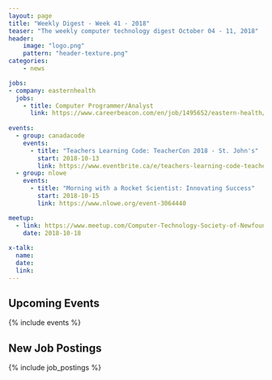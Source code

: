 ```yaml
---
layout: page
title: "Weekly Digest - Week 41 - 2018"
teaser: "The weekly computer technology digest October 04 - 11, 2018"
header:
    image: "logo.png"
    pattern: "header-texture.png"
categories:
    - news

jobs:
- company: easternhealth
  jobs:
    - title: Computer Programmer/Analyst
      link: https://www.careerbeacon.com/en/job/1495652/eastern-health/computer-programmer-analyst/st-john-s
      
events:
  - group: canadacode
    events:
      - title: "Teachers Learning Code: TeacherCon 2018 - St. John's"
        start: 2018-10-13
        link: https://www.eventbrite.ca/e/teachers-learning-code-teachercon-2018-st-johns-registration-49195625440
  - group: nlowe
    events:
      - title: "Morning with a Rocket Scientist: Innovating Success"
        start: 2018-10-15
        link: https://www.nlowe.org/event-3064440

meetup:
  - link: https://www.meetup.com/Computer-Technology-Society-of-Newfoundland-and-Labrador/events/rpdzmpyxnbxb/
    date: 2018-10-18
  
x-talk:
  name:
  date: 
  link: 
---
```


## Upcoming Events
{% include events %}

## New Job Postings
{% include job_postings %}

